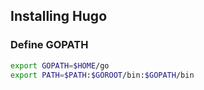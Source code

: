 ## Installing Hugo ##

### Define GOPATH ###

```bash
export GOPATH=$HOME/go
export PATH=$PATH:$GOROOT/bin:$GOPATH/bin
```
